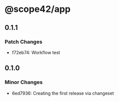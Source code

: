 # @scope42/app

## 0.1.1

### Patch Changes

- f72eb74: Workflow test

## 0.1.0

### Minor Changes

- 6ed7936: Creating the first release via changeset
